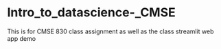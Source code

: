 # Intro_to_datascience-_CMSE
This is for CMSE 830 class assignment as well as the class streamlit web app demo 
